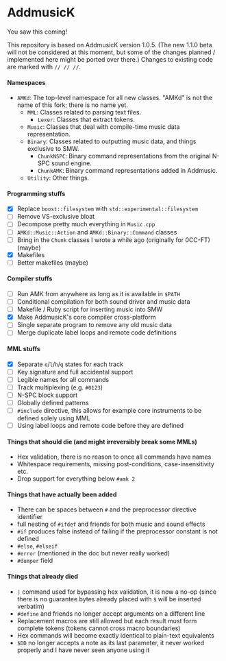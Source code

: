# AddmusicK

You saw this coming!

This repository is based on AddmusicK version 1.0.5. (The new 1.1.0 beta will not be considered at this moment, but some of the changes planned / implemented here might be ported over there.) Changes to existing code are marked with `// // //`.

#### Namespaces
- `AMKd`: The top-level namespace for all new classes. "AMKd" is not the name of this fork; there is no name yet.
  - `MML`: Classes related to parsing text files.
    - `Lexer`: Classes that extract tokens.
  - `Music`: Classes that deal with compile-time music data representation.
  - `Binary`: Classes related to outputting music data, and things exclusive to SMW.
    - `ChunkNSPC`: Binary command representations from the original N-SPC sound engine.
    - `ChunkAMK`: Binary command representations added in Addmusic.
  - `Utility`: Other things.

#### Programming stuffs

- [x] Replace `boost::filesystem` with `std::experimental::filesystem`
- [ ] Remove VS-exclusive bloat
- [ ] Decompose pretty much everything in `Music.cpp`
- [ ] `AMKd::Music::Action` and `AMKd::Binary::Command` classes
- [ ] Bring in the `Chunk` classes I wrote a while ago (originally for 0CC-FT) (maybe)
- [x] Makefiles
- [ ] Better makefiles (maybe)

#### Compiler stuffs

- [ ] Run AMK from anywhere as long as it is available in `$PATH`
- [ ] Conditional compilation for both sound driver and music data
- [ ] Makefile / Ruby script for inserting music into SMW
- [x] Make AddmusicK's core compiler cross-platform
- [ ] Single separate program to remove any old music data
- [ ] Merge duplicate label loops and remote code definitions

#### MML stuffs

- [x] Separate `o`/`l`/`h`/`q` states for each track
- [ ] Key signature and full accidental support
- [ ] Legible names for all commands
- [ ] Track multiplexing (e.g. `#0123`)
- [ ] N-SPC block support
- [ ] Globally defined patterns
- [ ] `#include` directive, this allows for example core instruments to be defined solely using MML
- [ ] Using label loops and remote code before they are defined

#### Things that should die (and might irreversibly break some MMLs)

- Hex validation, there is no reason to once all commands have names
- Whitespace requirements, missing post-conditions, case-insensitivity etc.
- Drop support for everything below `#amk 2`

#### Things that have actually been added

- There can be spaces between `#` and the preprocessor directive identifier
- full nesting of `#ifdef` and friends for both music and sound effects
- `#if` produces false instead of failing if the preprocessor constant is not defined
- `#else`, `#elseif`
- `#error` (mentioned in the doc but never really worked)
- `#dumper` field

#### Things that already died

- `|` command used for bypassing hex validation, it is now a no-op (since there is no guarantee bytes already placed with `$` will be inserted verbatim)
- `#define` and friends no longer accept arguments on a different line
- Replacement macros are still allowed but each result must form complete tokens (tokens cannot cross macro boundaries)
- Hex commands will become exactly identical to plain-text equivalents
- `$DD` no longer accepts a note as its last parameter, it never worked properly and I have never seen anyone using it

